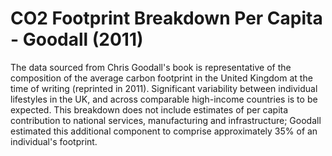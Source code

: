 # CO2 Footprint Breakdown Per Capita - Goodall (2011)

The data sourced from Chris Goodall's book is representative of the composition of the average carbon footprint in the United Kingdom at the time of writing (reprinted in 2011). Significant variability between individual lifestyles in the UK, and across comparable high-income countries is to be expected. This breakdown does not include estimates of per capita contribution to national services, manufacturing and infrastructure; Goodall estimated this additional component to comprise approximately 35% of an individual's footprint.